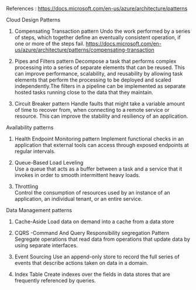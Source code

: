 References : 
https://docs.microsoft.com/en-us/azure/architecture/patterns



Cloud Design Patterns
1. Compensating Transaction pattern 
    Undo the work performed by a series of steps, which together define an eventually consistent operation, if one or more of the steps fail.
    https://docs.microsoft.com/en-us/azure/architecture/patterns/compensating-transaction
    
2.  Pipes and Filters pattern
     Decompose a task that performs complex processing into a series of separate elements that can be reused. 
     This can improve performance, scalability, and reusability by allowing task elements that perform the processing to be
     deployed and scaled independently.The filters in a pipeline can be implemented as separate hosted tasks 
     running close to the data that they maintain.

4.  Circuit Breaker pattern
    Handle faults that might take a variable amount of time to recover from, when connecting to a remote service or resource. 
    This can improve the stability and resiliency of an application.



Availability patterns

1. Health Endpoint Monitoring pattern
       Implement functional checks in an application that external tools can access through exposed endpoints at regular intervals.
       
2. Queue-Based Load Leveling	
        Use a queue that acts as a buffer between a task and a service that it invokes in order to smooth intermittent heavy loads.

3. Throttling	
         Control the consumption of resources used by an instance of an application, an individual tenant, or an entire service.



Data Management patterns

1. Cache-Aside	Load data on demand into a cache from a data store 

2. CQRS -Command And Query Responsibility segregation Pattern
     Segregate operations that read data from operations that update data by using separate interfaces. 

3. Event Sourcing
     Use an append-only store to record the full series of events that describe actions taken on data in a domain.
     
4. Index Table
      Create indexes over the fields in data stores that are frequently referenced by queries.    



